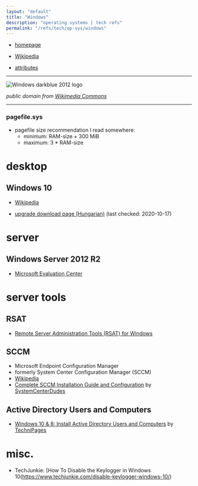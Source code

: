 ```yaml
---
layout: "default"
title: "Windows"
description: "operating systems | tech refs"
permalink: "/refs/tech/op-sys/windows"
---
```


- [homepage](https://www.microsoft.com/en-us/windows/)
- [Wikipedia](https://en.wikipedia.org/wiki/Microsoft_Windows)

- [attributes](windows-file-attributes.md)

---

![Windows darkblue 2012 logo](https://upload.wikimedia.org/wikipedia/commons/8/8d/Windows_darkblue_2012.svg)

*public domain from [Wikimedia Commons](https://commons.wikimedia.org/wiki/File:Windows_darkblue_2012.svg)*

---

### pagefile.sys

- pagefile size recommendation I read somewhere:
    - minimum: RAM-size + 300 MiB
    - maximum: 3 \* RAM-size

# desktop

## Windows 10

- [Wikipedia](https://en.wikipedia.org/wiki/Windows_10)

- [upgrade download page (Hungarian)](https://www.microsoft.com/hu-hu/software-download/windows10) (last checked: 2020-10-17)

# server

## Windows Server 2012 R2

- [Microsoft Evaluation Center](https://www.microsoft.com/en-us/evalcenter/evaluate-windows-server-2012-r2)

# server tools

## RSAT

- [Remote Server Administration Tools (RSAT) for Windows](https://docs.microsoft.com/en-us/troubleshoot/windows-server/system-management-components/remote-server-administration-tools)

## SCCM

- Microsoft Endpoint Configuration Manager
- formerly System Center Configuration Manager (SCCM)
- [Wikipedia](https://en.wikipedia.org/wiki/Microsoft_System_Center_Configuration_Manager)
- [Complete SCCM Installation Guide and Configuration](https://systemcenterdudes.com/complete-sccm-installation-guide-and-configuration/) by [SystemCenterDudes](https://systemcenterdudes.com/)

## Active Directory Users and Computers

- [Windows 10 & 8: Install Active Directory Users and Computers](https://www.technipages.com/windows-install-active-directory-users-and-computers) by [TechniPages](https://www.technipages.com/)

# misc.

- TechJunkie: [How To Disable the Keylogger in Windows 10(https://www.techjunkie.com/disable-keylogger-windows-10/)
